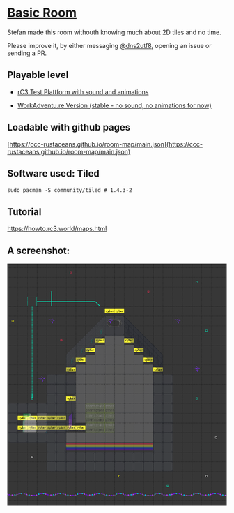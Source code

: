 # [Basic Room](https://github.com/ccc-rustaceans/room-map)

Stefan made this room withouth knowing much about 2D tiles and no time.

Please improve it, by either messaging [@dns2utf8](https://twitter.com/dns2utf8), opening an issue or sending a PR.

## Playable level

* [rC3 Test Plattform with sound and animations](https://test.visit.at.wa-test.rc3.cccv.de/_/global/ccc-rustaceans.github.io/room-map/main.json)

* [WorkAdventu.re Version (stable - no sound, no animations for now)](https://play.workadventu.re/_/global/ccc-rustaceans.github.io/room-map/main.json)

## Loadable with github pages

[https://ccc-rustaceans.github.io/room-map/main.json](https://ccc-rustaceans.github.io/room-map/main.json)

## Software used: Tiled

```
sudo pacman -S community/tiled # 1.4.3-2
```

## Tutorial

https://howto.rc3.world/maps.html

## A screenshot:

![work in progress screenshot](Screenshot.png)
